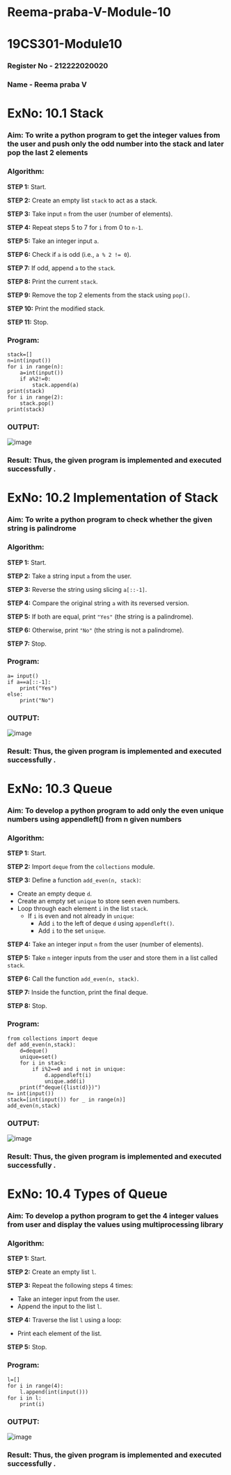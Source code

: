 # Reema-praba-V-Module-10
# 19CS301-Module10
### Register No - 212222020020
### Name - Reema praba V

# ExNo: 10.1 Stack
### Aim: To write a python program to get the integer values from the user and push only the odd number into the stack and later pop the last 2 elements
### Algorithm:

**STEP 1:** Start.

**STEP 2:** Create an empty list `stack` to act as a stack.

**STEP 3:** Take input `n` from the user (number of elements).

**STEP 4:** Repeat steps 5 to 7 for `i` from 0 to `n-1`.

**STEP 5:** Take an integer input `a`.

**STEP 6:** Check if `a` is odd (i.e., `a % 2 != 0`).

**STEP 7:** If odd, append `a` to the `stack`.

**STEP 8:** Print the current `stack`.

**STEP 9:** Remove the top 2 elements from the stack using `pop()`.

**STEP 10:** Print the modified stack.

**STEP 11:** Stop.

### Program:
```
stack=[]
n=int(input())
for i in range(n):
    a=int(input())
    if a%2!=0:
        stack.append(a)
print(stack)
for i in range(2):
    stack.pop()
print(stack)

```
### OUTPUT:
![image](https://github.com/user-attachments/assets/406fdf71-4069-4125-b3f5-396c7750ca3d)

### Result: Thus, the given program is implemented and executed successfully .

# ExNo: 10.2 Implementation of Stack
### Aim: To write a python program to check whether the given  string is palindrome
### Algorithm:

**STEP 1:** Start.

**STEP 2:** Take a string input `a` from the user.

**STEP 3:** Reverse the string using slicing `a[::-1]`.

**STEP 4:** Compare the original string `a` with its reversed version.

**STEP 5:** If both are equal, print `"Yes"` (the string is a palindrome).

**STEP 6:** Otherwise, print `"No"` (the string is not a palindrome).

**STEP 7:** Stop.

### Program:
```
a= input()
if a==a[::-1]:
    print("Yes")
else:
    print("No")

```
### OUTPUT:
![image](https://github.com/user-attachments/assets/d2ba47e7-c4f7-4fc8-ae4a-dffcc5ab0fd6)

### Result: Thus, the given program is implemented and executed successfully .

# ExNo: 10.3 Queue
### Aim: To develop a python program to add only the even unique numbers using appendleft() from n given numbers
### Algorithm:

**STEP 1:** Start.

**STEP 2:** Import `deque` from the `collections` module.

**STEP 3:** Define a function `add_even(n, stack)`:
  - Create an empty deque `d`.
  - Create an empty set `unique` to store seen even numbers.
  - Loop through each element `i` in the list `stack`.
    - If `i` is even and not already in `unique`:
      - Add `i` to the left of deque `d` using `appendleft()`.
      - Add `i` to the set `unique`.

**STEP 4:** Take an integer input `n` from the user (number of elements).

**STEP 5:** Take `n` integer inputs from the user and store them in a list called `stack`.

**STEP 6:** Call the function `add_even(n, stack)`.

**STEP 7:** Inside the function, print the final deque.

**STEP 8:** Stop.

### Program:
```
from collections import deque
def add_even(n,stack):
    d=deque()
    unique=set()
    for i in stack:
        if i%2==0 and i not in unique:
            d.appendleft(i)
            unique.add(i)
    print(f"deque({list(d)})")
n= int(input())
stack=[int(input()) for _ in range(n)]
add_even(n,stack)

```
### OUTPUT:
![image](https://github.com/user-attachments/assets/0a43b200-15b2-4cb8-be71-d999fbb138c2)

### Result: Thus, the given program is implemented and executed successfully .

# ExNo: 10.4 Types of Queue
### Aim: To develop a python program to get the 4 integer values from user and display the values  using multiprocessing library
### Algorithm:

**STEP 1:** Start.

**STEP 2:** Create an empty list `l`.

**STEP 3:** Repeat the following steps 4 times:
  - Take an integer input from the user.
  - Append the input to the list `l`.

**STEP 4:** Traverse the list `l` using a loop:
  - Print each element of the list.

**STEP 5:** Stop.

### Program:
```
l=[]
for i in range(4):
    l.append(int(input()))
for i in l:
    print(i)

```
### OUTPUT:
![image](https://github.com/user-attachments/assets/c0ebdf92-9610-454e-9ab6-65f6c7dd8b5f)

### Result: Thus, the given program is implemented and executed successfully .
